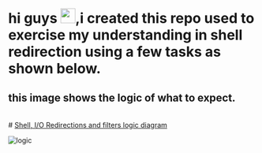 # hi guys <img src="https://raw.githubusercontent.com/MartinHeinz/MartinHeinz/master/wave.gif" width="30px">,i created this repo used to exercise my understanding in shell redirection  using a few tasks as shown below.
## this image shows the logic of what to expect.
<br>
# <u> Shell, I/O Redirections and filters logic diagram </u>

![logic](https://upload.wikimedia.org/wikipedia/commons/thumb/f/f6/Pipeline.svg/440px-Pipeline.svg.png)


